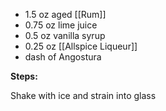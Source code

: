 - 1.5 oz aged [[Rum]]
- 0.75 oz lime juice
- 0.5 oz vanilla syrup
- 0.25 oz [[Allspice Liqueur]]
- dash of Angostura

**Steps:**
 
 Shake with ice and strain into glass